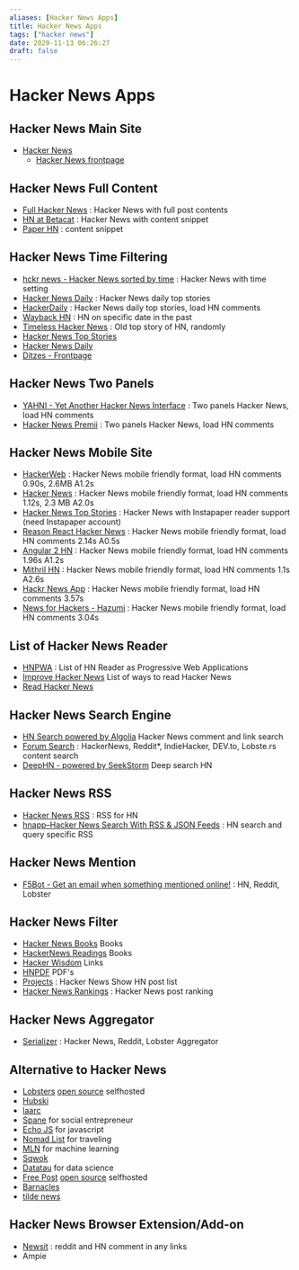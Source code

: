 ```yaml
---
aliases: [Hacker News Apps]
title: Hacker News Apps
tags: ["hacker news"]
date: 2020-11-13 06:26:27
draft: false
---
```


# Hacker News Apps

## Hacker News Main Site

- [Hacker News](https://news.ycombinator.com/)
    - [Hacker News frontpage](https://news.ycombinator.com/front)

## Hacker News Full Content

- [Full Hacker News](https://www.fullhn.com/) : Hacker News with full post contents
- [HN at Betacat](https://hackernews.betacat.io/) : Hacker News with content snippet
- [Paper HN](https://www.wolfgangfaust.com/project/paper-hn/) : content snippet

## Hacker News Time Filtering

- [hckr news - Hacker News sorted by time](https://hckrnews.com/) : Hacker News with time setting
- [Hacker News Daily](http://www.daemonology.net/hn-daily/) : Hacker News daily top stories
- [HackerDaily](https://hackerdaily.io/) : Hacker News daily top stories, load HN comments
- [Wayback HN](http://www.waybackhn.com/) : HN on specific date in the past
- [Timeless Hacker News](https://thn.rakhim.org/) : Old top story of HN, randomly
- [Hacker News Top Stories](https://hn-summary.github.io/)
- [Hacker News Daily](http://www.daemonology.net/hn-daily/)
- [Ditzes - Frontpage](https://ditzes.com/frontpage)

## Hacker News Two Panels

- [YAHNI - Yet Another Hacker News Interface](https://yahni.news/) : Two panels Hacker News, load HN comments
- [Hacker News Premii](https://hn.premii.com/) : Two panels Hacker News, load HN comments

## Hacker News Mobile Site

- [HackerWeb](https://hackerweb.app/#/) : Hacker News mobile friendly format, load HN comments 0.90s, 2.6MB A1.2s
- [Hacker News](https://hack.ernews.info/) : Hacker News mobile friendly format, load HN comments 1.12s, 2.3 MB A2.0s
- [Hacker News Top Stories](https://www.read.hn/) : Hacker News with Instapaper reader support (need Instapaper account)
- [Reason React Hacker News](https://hackernewsmobile.com/#/) : Hacker News mobile friendly format, load HN comments 2.14s A0.5s
- [Angular 2 HN](https://angular2-hn.firebaseapp.com/news/1) : Hacker News mobile friendly format, load HN comments 1.96s A1.2s
- [Mithril HN](https://mithril-hn.firebaseapp.com/#!/top/1) : Hacker News mobile friendly format, load HN comments 1.1s A2.6s
- [Hackr News App](https://hackr-news-dj.netlify.app/top) : Hacker News mobile friendly format, load HN comments 3.57s
- [News for Hackers - Hazumi](https://www.hazumi.news/) : Hacker News mobile friendly format, load HN comments 3.04s

## List of Hacker News Reader

- [HNPWA](https://hnpwa.com/) : List of HN Reader as Progressive Web Applications
- [Improve Hacker News](https://hackerbits.com/hacker-news/improve-hacker-news-ui/) List of ways to read Hacker News
- [Read Hacker News](https://readhacker.news/)

## Hacker News Search Engine

- [HN Search powered by Algolia](https://hn.algolia.com/) Hacker News comment and link search
- [Forum Search](https://forumsearch.io/) : HackerNews, Reddit*, IndieHacker, DEV.to, Lobste.rs content search
- [DeepHN - powered by SeekStorm](https://deephn.org/) Deep search HN

## Hacker News RSS

- [Hacker News RSS](https://hnrss.github.io/) : RSS for HN
- [hnapp–Hacker News Search With RSS & JSON Feeds](http://hnapp.com/) : HN search and query specific RSS

## Hacker News Mention

- [F5Bot - Get an email when something mentioned online!](https://f5bot.com/) : HN, Reddit, Lobster

## Hacker News Filter

- [Hacker News Books](https://hackernewsbooks.com) Books
- [HackerNews Readings](https://hacker-recommended-books.vercel.app/) Books
- [Hacker Wisdom](https://www.askhnwisdom.com/) Links
- [HNPDF](https://hnpdf.com/latest) PDF's
- [Projects](https://showhn-dashboard.netlify.app/) : Hacker News Show HN post list
- [Hacker News Rankings](http://hnrankings.info/) : Hacker News post ranking

## Hacker News Aggregator

- [Serializer](http://serializer.io/) : Hacker News, Reddit, Lobster Aggregator

## Alternative to Hacker News

- [Lobsters](https://lobste.rs/) [open source](https://github.com/lobsters/) selfhosted
- [Hubski](https://hubski.com/)
- [laarc](https://www.laarc.io/)
- [Spane](https://www.spane.org/) for social entrepreneur
- [Echo JS](https://www.echojs.com/) for javascript
- [Nomad List](https://nomadlist.com/forum/) for traveling
- [MLN](https://mln.dev/top/1) for machine learning
- [Sqwok](https://sqwok.im/)
- [Datatau](https://datatau.net/) for data science
- [Free Post](https://freepo.st/) [open source](https://notabug.org/zPlus/freepost) selfhosted
- [Barnacles](https://barnacl.es/)
- [tilde news](https://tilde.news/)

## Hacker News Browser Extension/Add-on

- [Newsit](https://newsit.benwinding.com/) : reddit and HN comment in any links
- Ampie
